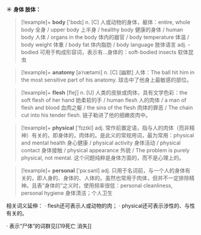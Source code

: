 ☀ <span class="category">**身体 肢体：**</span>
>[!example]+ <span class="vocabulary">**body**</span> ['bɒdɪ] 
> <span class="definition">n. [C] 人或动物的身体，躯体：</span>entire, whole body 全身 / upper body 上半身 / healthy body 健康的身体 / human body 人体 / organs in the body 体内的器官 / body temperature 体温 / body weight 体重 / body fat 体内脂肪 / body language 肢体语言 <span class="definition">adj. -bodied 可用于构成形容词，表示有…身体的：</span>soft-bodied insects 软体昆虫
           
>[!example]+ <span class="vocabulary">**anatomy**</span> [əˈnætəmi]
> <span class="definition">n. [C] [幽默] 人体：</span>The ball hit him in the most sensitive part of his anatomy. 球击中了他身上最敏感的部位。

>[!example]+ <span class="vocabulary">**flesh**</span> [fleʃ] 
> <span class="definition">n. [U] 人类的皮肤或肉体，具有文学色彩：</span>the soft flesh of her hand 她柔软的手 / human flesh 人的肉体 / a man of flesh and blood 血肉之躯 / the sins of the flesh 肉体的罪恶 / The chain cut into his tender flesh. 链子勒进了他的细嫩皮肉中。

>[!example]+ <span class="vocabulary">**physical**</span> ['fɪzɪkl] 
> <span class="definition">adj. 常作前置定语，指与人的肉体（而非精神）有关的，即身体的，肉体的。是此义的常规用词，最为常用：</span>physical and mental health 身心健康 / physical activity 身体活动 / physical contact 身体接触 / physical appearance 外貌 / The problem is purely physical, not mental. 这个问题纯粹是身体方面的，而不是心理上的。

>[!example]+ <span class="vocabulary">**personal**</span> ['pə:sənl] 
> <span class="definition">adj. 只用于名词前，与一个人的身体有关的，即人身的、身体的、人体的。虽然也常用于肉体，但并不一定排除精神。且表“身体的”之义时，使用频率很低：</span>personal cleanliness, personal hygiene 身体清洁；个人卫生

相关词义延伸：
· flesh还可表示人或动物的肉；
· physical还可表示涉性的、与性有关的。

· 表示“尸体”的词群见[[19死亡 消失]]
